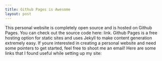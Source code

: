 ```yaml
---
title: Github Pages is Awesome
layout: post
---
```


This personal website is completely open source and is hosted on Github Pages. You can check out the source code here: link. Github Pages is a free hosting option for static sites and uses Jekyll to make content generation extremely easy. If youre interested in creating a personal website and need some pointers to get started, feel free to shoot me an email! Here are some links that I found useful while setting up my site:

